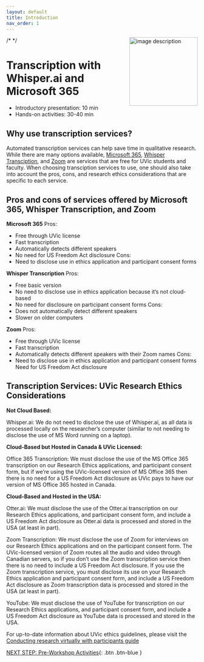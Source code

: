```yaml
---
layout: default
title: Introduction 
nav_order: 1
---
```


/* <img src="images/WORKSHOP-LOGO-HERE.png" style="float:right;width:180px;" alt="image description"> */

# Transcription with Whisper.ai and Microsoft 365

- Introductory presentation: 10 min
- Hands-on activities: 30-40 min

## Why use transcription services?

Automated transcription services can help save time in qualitative research. While there are many options available, [Microsoft 365](https://support.microsoft.com/en-us/office/transcribe-your-recordings-7fc2efec-245e-45f0-b053-2a97531ecf57), [Whisper Transciption](https://apps.apple.com/us/app/whisper-transcription/id1668083311?mt=12), and [Zoom](https://support.zoom.com/hc/en/article?id=zm_kb&sysparm_article=KB0064927) are services that are free for UVic students and faculty. When choosing transciption services to use, one should also take into account the pros, cons, and research ethics considerations that are specific to each service.

## Pros and cons of services offered by Microsoft 365, Whisper Transcription, and Zoom

**Microsoft 365**
Pros:
 - Free through UVic license
 - Fast transcription
 - Automatically detects different speakers
 - No need for US Freedom Act disclosure
Cons:
- Need to disclose use in ethics application and participant consent forms

**Whisper Transcription**
Pros:
- Free basic version
- No need to disclose use in ethics application because it’s not cloud-based
- No need for disclosure on participant consent forms
Cons:
- Does not automatically detect different speakers
- Slower on older computers

**Zoom**
Pros:
- Free through UVic license
- Fast transcription
- Automatically detects different speakers with their Zoom names
Cons:
- Need to disclose use in ethics application and participant consent forms
Need for US Freedom Act disclosure


## Transcription Services: UVic Research Ethics Considerations

**Not Cloud Based:**

Whisper.ai: We do not need to disclose the use of Whisper.ai, as all data is processed locally on the researcher’s computer (similar to not needing to disclose the use of MS Word running on a laptop).

**Cloud-Based but Hosted in Canada & UVic Licensed:**

Office 365 Transcription: We must disclose the use of the MS Office 365 transcription on our Research Ethics applications, and participant consent form, but if we’re using the UVic-licensed version of MS Office 365 then there is no need for a US Freedom Act disclosure as UVic pays to have our version of MS Office 365 hosted in Canada.

**Cloud-Based and Hosted in the USA:**

Otter.ai: We must disclose the use of the Otter.ai transcription on our Research Ethics applications, and participant consent form, and include a US Freedom Act disclosure as Otter.ai data is processed and stored in the USA (at least in part).

Zoom Transcription: We must disclose the use of Zoom for interviews on our Research Ethics applications and on the participant consent form. The UVic-licensed version of Zoom routes all the audio and video through Canadian servers, so if you don’t use the Zoom transcription service then there is no need to include a US Freedom Act disclosure. If you use the Zoom transcription service, you must disclose its use on your Research Ethics application and participant consent form, and include a US Freedom Act disclosure as Zoom transcription data is processed and stored in the USA (at least in part).

YouTube: We must disclose the use of YouTube for transcription on our Research Ethics applications, and participant consent form, and include a US Freedom Act disclosure as YouTube data is processed and stored in the USA.

For up-to-date information about UVic ethics guidelines, please visit the [Conducting research virtually with participants guide](https://www.uvic.ca/research-services/ethics-and-compliance/conducting-research-virtually/index.php)

 
[NEXT STEP: Pre-Workshop Activities](pre-workshop.html){: .btn .btn-blue }
